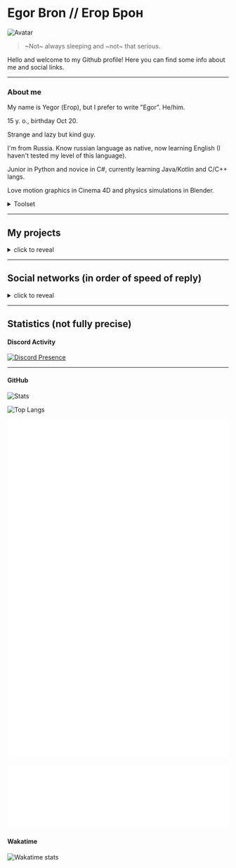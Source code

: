 # Egor Bron // Егор Брон
<img src="https://avatars.githubusercontent.com/u/71507444?s=64" style="border-radius: 4px;" alt="Avatar">

<!--[![ko-fi](https://ko-fi.com/img/githubbutton_sm.svg)](https://ko-fi.com/egorbron)-->

> ~Not~ always sleeping and ~not~ that serious.

Hello and welcome to my Github profile! Here you can find some info about me and social links. 
<hr>

### About me
My name is Yegor (Егор), but I prefer to write "Egor". He/him.

15 y. o., birthday Oct 20.

Strange and lazy but kind guy. 

I'm from Russia. Know russian language as native, now learning English (I haven't tested my level of this language)<!--, want to learn Interslavic and Japanese-->.

Junior in Python and novice in C#, currently learning Java/Kotlin and C/C++ langs.

Love motion graphics in Cinema 4D and physics simulations in Blender.

<details><summary>Toolset</summary>
 
 * 2D Design
   * Adobe Photoshop (CC 2015 and CC 2022)
   * Figma
 * 3D design
   * Cinema 4D r20-r21
   * Blender (2.8, 3.0)
   * Blockbench
 * Video-related
   * OBS Studio
   * Adobe Premiere Pro (CC 2022)
   * Adobe After Effects (CC 2022) (but ofcourse I use it not only for video editing)
 * Music/audio
   * Adobe Audition (CC 2014, CC 2022)
   * Audacity
   * MuseScore 3
   * FL Studio
   * Embers
 * Networking
   * PuTTY
   * Hamachi
   * BurpSuite Community
   * Postman
   * Fiddler Classic
 * Personalization
   * Rainmeter
   * Lively Wallpaper
   * KeyGo
   * Notifications Visualizer
   * PowerToys
 * Programming
   * Languages
     * Python (3.9.6, 2.7)
     * C# (7-10)
     * Java (8, 16, 17)
     * C++ (10, 21)
     * Lua (5.1)
     * Node.js
     * Web-related (HTML, CSS, JS)
   * Databases
     * MongoDB
     * PostgreSQL
     * SQLite
   * Editors & IDEs
     * Visual Studio IDE 2022 (17)
     * Visual Studio Code
     * Android Studio
     * IntelliJ IDEA
     * Notepad++
   * Game engines
     * Godot
     * Unity
   * Reverse engineering tools
     * dnSpyEx
     * ImHex
     * Cheat Engine
     * Resource Hacker
     * cpp2il
   * Mods APIs
     * Fabric (Minecraft)
     * BSPIA (Beat Saber and other Unity Mono-backend games)
     * Melon Loader (Unity)
</details>
<hr>

## My projects
<details><summary>click to reveal</summary>

> Here are all the projects that I work on or have worked on recently.
> If ✔ is after project name - this project is finished.

* Personal projects
  * 📄 [Some gists](https://gist.github.com/EgorBron)
  * 📦 [AutoJacksParty (private)](https://github.com/EgorBron/JacksPartyV2) - automated YouTube livestream for Jackbox Party Packs
  * 📩 [dumpall](https://github.com/EgorBron/dumpall) - Discord group dumper
  * 🔌 [SocketSaber](https://github.com/EgorBron/SocketSaber) - mod and library that allows you to open localhost TCP socket with lots of your current BS activity
  * 😺 [anekos](https://github.com/EgorBron/anekos)✔ - simple and shitty async Nekos.life API interactor 
  * 🚇 [How Long On Subway](https://github.com/EgorBron/HowLongOnSubway) - subway travel time calculator
  * 🖼 [BSDRP](https://github.com/EgorBron/BSDRP) - DRP (Discord Rich Presence) implementation for Beat Saber
  * 🎋 [GrasscutterCommandGenerator](https://github.com/EgorBron/GrasscutterCommandGenerator) - fork of [GrasscutterCommandGenerator](https://github.com/jie65535/GrasscutterCommandGenerator) with few new features and translations fixes
  * 🙀 [WHAT THE CAT?!](https://github.com/EgorBron/WHAT-THE-CAT)✔ - joke "virus" that spams with cat images (and not only cats)
  * 🎣 [Trapp](https://github.com/EgorBron/Trapp) - Android app what can help interact with "APIs that returns random images"
  * 💽 [EasyDriveIcon](https://github.com/EgorBron/EasyDriveIcon)✔ - util for change drive icon in Windows explorer

* "Notes"
  * ♿ [VMESC](https://github.com/EgorBron/VMESC)
  * 🌎 [Playground](https://github.com/EgorBron/my-github-playground)
  * 📸 [ae2gd](https://github.com/EgorBron/ae2gd)
  
* [Blusutils](https://github.com/Blusutils/) projets
  * 🥫 [DESrv](https://github.com/Blusutils/DESrv) - Dedicated Extendible Server for usage in different tasks
  * 🌄 [DESCEndLib](https://github.com/Blusutils/DESCEndLib) - multipurposal .NET library
  * 🔍 [DESrv Plugin Example](https://github.com/Blusutils/desrv-pdk-example) - example plugin for DESrv using PDK
  * ⚙ [Blusutils Python library](https://github.com/Blusutils/blusutilspy) - library with random functionality
  * 💧 Niquid (private) - yet another logic game
  * 🌐 [SimpleTranslate (private, but will open soon)](https://github.com/Blusutils/SimpleTranslate) - simple web CAT tool and translations hosting
  * 📝 [Art Prompt Challenge](https://github.com/Blusutils/ArtPromptChallenge) - artwork theme prompt generator for "creating whatever you want (if you want too much)"
  * 🔥 Elemheadz (private) - yet another platformer game
  * 🚪 [OAuth2 for ASP.NET](https://github.com/Blusutils/OAuth2-ASP.NET) - just Test ASP.NET project with OAuth2
  
* Blusutils [EEE Projects](https://github.com/Blusutils/projEEECTS)
  * ⏰ [alAAARM](https://github.com/Blusutils/alAAARM) - alarm clock!
  * ⏰ [alAAARM-WF](https://github.com/Blusutils/alAAARM-WF)✔ - alarm clock, but on WinForms!
  * 📹 [captuREEE (private)](https://github.com/Blusutils/captuREEE) - mocap?
</details>
<hr>

## Social networks (in order of speed of reply)
<details><summary>click to reveal</summary>

> **Warning** `FOR DISCORD`: please, don't send me a friend request, just join the server. And if you sended friend request, describe what are you want as completly as you can. **NO QUESTIONS ABOUT DISCORD BOTS**

[Discord (Егор Брон#3443)](https://discord.com/users/555638466365489172) or [Discord Server](https://discord.gg/bJkW8SSEeY)

[Telegram DM (@egorbronn)](https://t.me/egorbronn) or [channel (@egorbron_sleep, RU)](https://t.me/egorbron_sleep) 

[YouTube](https://www.youtube.com/channel/UCWd7FjRN4EM6D7tiJUv6lWg) 

[Steam](https://steamcommunity.com/id/EgorBronn/)

[DonationAlerts](https://www.donationalerts.com/c/egorbron)

[E-mail (egorbron@inbox.ru)](mailto:egorbron@inbox.ru)

[VK (@egorbronn)](https://vk.com/egorbronn) (inactive, may not reply) 

[osu!profile](https://osu.ppy.sh/users/15136301) (noreply)

[Itch](https://egorbron.itch.io/) (noreply)

[Ko-fi](https://ko-fi.com/egorbron) (noreply)

*More links will appear soon...*
</details>
<hr>

<!--<details><summary>cool guys</summary>
<br>

[@SashaKilin](https://github.com/SashaKilin)

[@NeverMindDev](https://github.com/NeverMindDev) 
</details>
<hr>-->

## Statistics (not fully precise)

#### Discord Activity

[![Discord Presence](https://lanyard.cnrad.dev/api/555638466365489172?idleMessage=Doing%20nothing)](https://discord.com/users/555638466365489172)
<hr>

#### GitHub

![Stats](https://github-readme-stats.vercel.app/api?username=EgorBron&show_icons=true&theme=tokyonight&bg_color=000000&title_color=ebebeb&text_color=cbcbcb)

![Top Langs](https://github-readme-stats.vercel.app/api/top-langs/?username=EgorBron&layout=compact&theme=codeSTACKr)

![Metrics](/github-metrics.svg)

![Metrics Blusutils](/github-metrics-blusutils.svg)
#### Wakatime

<img
  src="https://wakatime.com/share/@0d335b7c-5fc4-4716-9e58-4e0d11be214d/6a92ff98-cedd-43d0-a2d5-6f09fc76eaec.svg"
  alt="Wakatime stats"
  width=500
/>
